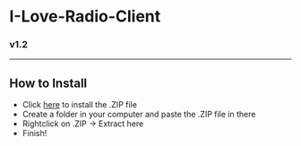 # I-Love-Radio-Client
### v1.2
___________________

## How to Install
- Click [here](https://google.de) to install the .ZIP file
- Create a folder in your computer and paste the .ZIP file in there
- Rightclick on .ZIP -> Extract here
- Finish!
